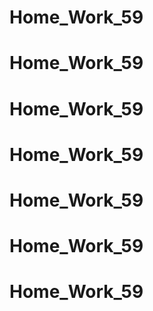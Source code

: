 # Home_Work_59
# Home_Work_59
# Home_Work_59
# Home_Work_59
# Home_Work_59
# Home_Work_59
# Home_Work_59
